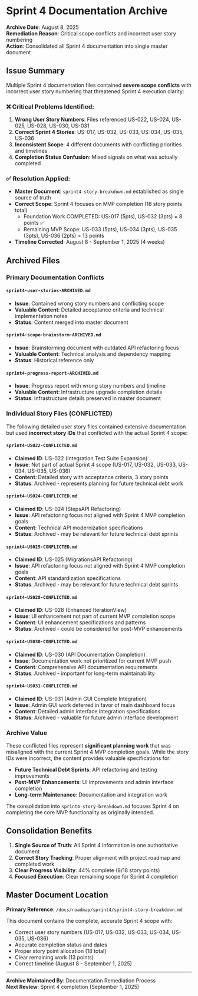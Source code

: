 # Sprint 4 Documentation Archive

**Archive Date**: August 8, 2025  
**Remediation Reason**: Critical scope conflicts and incorrect user story numbering  
**Action**: Consolidated all Sprint 4 documentation into single master document

## Issue Summary

Multiple Sprint 4 documentation files contained **severe scope conflicts** with incorrect user story numbering that threatened Sprint 4 execution clarity:

### ❌ **Critical Problems Identified:**

1. **Wrong User Story Numbers**: Files referenced US-022, US-024, US-025, US-028, US-030, US-031
2. **Correct Sprint 4 Stories**: US-017, US-032, US-033, US-034, US-035, US-036
3. **Inconsistent Scope**: 4 different documents with conflicting priorities and timelines
4. **Completion Status Confusion**: Mixed signals on what was actually completed

### ✅ **Resolution Applied:**

- **Master Document**: `sprint4-story-breakdown.md` established as single source of truth
- **Correct Scope**: Sprint 4 focuses on MVP completion (18 story points total)
  - Foundation Work COMPLETED: US-017 (5pts), US-032 (3pts) = 8 points ✅
  - Remaining MVP Scope: US-033 (5pts), US-034 (3pts), US-035 (3pts), US-036 (2pts) = 13 points
- **Timeline Corrected**: August 8 - September 1, 2025 (4 weeks)

## Archived Files

### Primary Documentation Conflicts

#### `sprint4-user-stories-ARCHIVED.md`

- **Issue**: Contained wrong story numbers and conflicting scope
- **Valuable Content**: Detailed acceptance criteria and technical implementation notes
- **Status**: Content merged into master document

#### `sprint4-scope-brainstorm-ARCHIVED.md`

- **Issue**: Brainstorming document with outdated API refactoring focus  
- **Valuable Content**: Technical analysis and dependency mapping
- **Status**: Historical reference only

#### `sprint4-progress-report-ARCHIVED.md`

- **Issue**: Progress report with wrong story numbers and timeline
- **Valuable Content**: Infrastructure upgrade completion details
- **Status**: Infrastructure details preserved in master document

### Individual Story Files (CONFLICTED)

The following detailed user story files contained extensive documentation but used **incorrect story IDs** that conflicted with the actual Sprint 4 scope:

#### `sprint4-US022-CONFLICTED.md`

- **Claimed ID**: US-022 (Integration Test Suite Expansion)
- **Issue**: Not part of actual Sprint 4 scope (US-017, US-032, US-033, US-034, US-035, US-036)
- **Content**: Detailed story with acceptance criteria, 3 story points
- **Status**: Archived - represents planning for future technical debt work

#### `sprint4-US024-CONFLICTED.md`

- **Claimed ID**: US-024 (StepsAPI Refactoring)
- **Issue**: API refactoring focus not aligned with Sprint 4 MVP completion goals
- **Content**: Technical API modernization specifications
- **Status**: Archived - may be relevant for future technical debt sprints

#### `sprint4-US025-CONFLICTED.md`

- **Claimed ID**: US-025 (MigrationsAPI Refactoring)  
- **Issue**: API refactoring focus not aligned with Sprint 4 MVP completion goals
- **Content**: API standardization specifications
- **Status**: Archived - may be relevant for future technical debt sprints

#### `sprint4-US028-CONFLICTED.md`

- **Claimed ID**: US-028 (Enhanced IterationView)
- **Issue**: UI enhancement not part of current MVP completion scope
- **Content**: UI enhancement specifications and patterns
- **Status**: Archived - could be considered for post-MVP enhancements

#### `sprint4-US030-CONFLICTED.md`

- **Claimed ID**: US-030 (API Documentation Completion)
- **Issue**: Documentation work not prioritized for current MVP push
- **Content**: Comprehensive API documentation requirements  
- **Status**: Archived - important for long-term maintainability

#### `sprint4-US031-CONFLICTED.md`

- **Claimed ID**: US-031 (Admin GUI Complete Integration)
- **Issue**: Admin GUI work deferred in favor of main dashboard focus
- **Content**: Detailed admin interface integration specifications
- **Status**: Archived - valuable for future admin interface development

### Archive Value

These conflicted files represent **significant planning work** that was misaligned with the current Sprint 4 MVP completion goals. While the story IDs were incorrect, the content provides valuable specifications for:

- **Future Technical Debt Sprints**: API refactoring and testing improvements  
- **Post-MVP Enhancements**: UI improvements and admin interface completion
- **Long-term Maintenance**: Documentation and integration work

The consolidation into `sprint4-story-breakdown.md` focuses Sprint 4 on completing the core MVP functionality as originally intended.

## Consolidation Benefits

1. **Single Source of Truth**: All Sprint 4 information in one authoritative document
2. **Correct Story Tracking**: Proper alignment with project roadmap and completed work
3. **Clear Progress Visibility**: 44% complete (8/18 story points)
4. **Focused Execution**: Clear remaining scope for Sprint 4 completion

## Master Document Location

**Primary Reference**: `/docs/roadmap/sprint4/sprint4-story-breakdown.md`

This document contains the complete, accurate Sprint 4 scope with:

- Correct user story numbers (US-017, US-032, US-033, US-034, US-035, US-036)  
- Accurate completion status and dates
- Proper story point allocation (18 total)
- Clear remaining work (13 points)
- Correct timeline (August 8 - September 1, 2025)

---

**Archive Maintained By**: Documentation Remediation Process  
**Next Review**: Sprint 4 completion (September 1, 2025)

